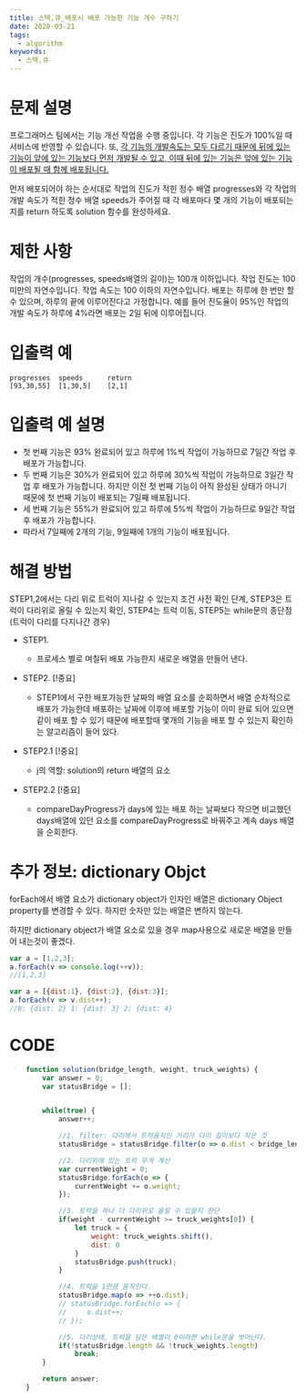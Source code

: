 ```yaml
---
title: 스택,큐_배포시 배포 가능한 기능 개수 구하기
date: 2020-03-21
tags:
  - algorithm
keywords:
  - 스택,큐
---
```


# 문제 설명
프로그래머스 팀에서는 기능 개선 작업을 수행 중입니다. 각 기능은 진도가 100%일 때 서비스에 반영할 수 있습니다.
또, <u>각 기능의 개발속도는 모두 다르기 때문에 뒤에 있는 기능이 앞에 있는 기능보다 먼저 개발될 수 있고, 이때 뒤에 있는 기능은 앞에 있는 기능이 배포될 때 함께 배포됩니다.</u>

먼저 배포되어야 하는 순서대로 작업의 진도가 적힌 정수 배열 progresses와 각 작업의 개발 속도가 적힌 정수 배열 speeds가 주어질 때 
각 배포마다 몇 개의 기능이 배포되는지를 return 하도록 solution 함수를 완성하세요.

# 제한 사항
작업의 개수(progresses, speeds배열의 길이)는 100개 이하입니다.
작업 진도는 100 미만의 자연수입니다.
작업 속도는 100 이하의 자연수입니다.
배포는 하루에 한 번만 할 수 있으며, 하루의 끝에 이루어진다고 가정합니다. 예를 들어 진도율이 95%인 작업의 개발 속도가 하루에 4%라면 배포는 2일 뒤에 이루어집니다.

# 입출력 예
```
progresses	speeds	    return
[93,30,55]	[1,30,5]	[2,1]
```
# 입출력 예 설명

* 첫 번째 기능은 93% 완료되어 있고 하루에 1%씩 작업이 가능하므로 7일간 작업 후 배포가 가능합니다.
* 두 번째 기능은 30%가 완료되어 있고 하루에 30%씩 작업이 가능하므로 3일간 작업 후 배포가 가능합니다.
하지만 이전 첫 번째 기능이 아직 완성된 상태가 아니기 때문에 첫 번째 기능이 배포되는 7일째 배포됩니다.
* 세 번째 기능은 55%가 완료되어 있고 하루에 5%씩 작업이 가능하므로 9일간 작업 후 배포가 가능합니다.
* 따라서 7일째에 2개의 기능, 9일째에 1개의 기능이 배포됩니다.


# 해결 방법 
STEP1,2에서는 다리 위로 트럭이 지나갈 수 있는지 조건 사전 확인 단계, STEP3은 트럭이 다리위로 올릴 수 있는지 확인, STEP4는 트럭 이동, STEP5는 while문의 종단점(트럭이 다리를 다지나간 경우)

* STEP1.
    - 프로세스 별로 며칠뒤 배포 가능한지 새로운 배열을 만들어 낸다.

* STEP2. [!중요]
    - STEP1에서 구한 배포가능한 날짜의 배열 요소를 순회하면서 배열 순차적으로 배포가 가능한데 배포하는 날짜에 이후에 배포할 기능이 이미 완료 되어 있으면 같이 배포 할 수 있기 때문에 배포할때 몇개의 기능을 배포 할 수 있는지 확인하는 알고리즘이 들어 있다.
* STEP2.1 [!중요]
    - j의 역할:  solution의 return 배열의 요소 
* STEP2.2 [!중요]
    - compareDayProgress가 days에 있는 배포 하는 날짜보다 작으면 비교했던 days배열에 있던 요소를 compareDayProgress로 바꿔주고 계속 days 배열을 순회한다.

# 추가 정보: dictionary Objct
forEach에서 배열 요소가 dictionary object가 인자인 배열은 dictionary Object property를 변경할 수 있다.
하지만 숫자만 있는 배열은 변하지 않는다. 

하지만 dictionary object가 배열 요소로 있을 경우 map사용으로 새로운 배열을 만들어 내는것이 좋겠다. 

```js
var a = [1,2,3];
a.forEach(v => console.log(++v));
//[1,2,3]

var a = [{dist:1}, {dist:2}, {dist:3}];
a.forEach(v => v.dist++);
//0: {dist: 2} 1: {dist: 3} 2: {dist: 4}
```
# CODE
```js
    function solution(bridge_length, weight, truck_weights) {
        var answer = 0;
        var statusBridge = [];


        while(true) {
            answer++;

            //1. filter: 다리에서 트럭움직인 거리가 다리 길이보다 작은 것
            statusBridge = statusBridge.filter(o => o.dist < bridge_length);

            //2. 다리위에 있는 트럭 무게 계산
            var currentWeight = 0;
            statusBridge.forEach(o => {
                currentWeight += o.weight;
            });

            //3. 트럭을 하나 더 다리위로 올릴 수 있을지 판단
            if(weight - currentWeight >= truck_weights[0]) {
                let truck = {
                    weight: truck_weights.shift(),
                    dist: 0
                }
                statusBridge.push(truck);
            }

            //4. 트럭을 1만큼 움직인다.
            statusBridge.map(o => ++o.dist);
            // statusBridge.forEach(o => {
            //     o.dist++;
            // });

            //5. 다리상태, 트럭을 담은 배열이 0이라면 while문을 벗어난다. 
            if(!statusBridge.length && !truck_weights.length)
                break;
        }

        return answer;
    }
```
